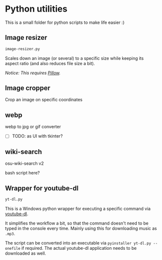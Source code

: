 # Python utilities

This is a small folder for python scripts to make life easier :)

## Image resizer

```md
image-resizer.py
```

Scales down an image (or several) to a specific size while keeping its aspect ratio (and also reduces file size a bit).

*Notice: This requires [Pillow](https://python-pillow.org/).*

## Image cropper

Crop an image on specific coordinates

## webp

webp to jpg or gif converter

- [ ] TODO: as UI with tkinter?

## wiki-search

osu-wiki-search v2

bash script here?

## Wrapper for youtube-dl

```md
yt-dl.py
```

This is a Windows python wrapper for executing a specific command via [youtube-dl](https://github.com/ytdl-org/youtube-dl).

It simplifies the workflow a bit, so that the command doesn't need to be typed in the console every time. Mainly using this for downloading music as `.mp3`.

The script can be converted into an executable via `pyinstaller yt-dl.py --onefile` if required. The actual youtube-dl application needs to be downloaded as well.
